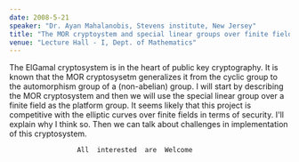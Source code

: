 ```yaml
---
date: 2008-5-21
speaker: "Dr. Ayan Mahalanobis, Stevens institute, New Jersey"
title: "The MOR cryptoystem and special linear groups over finite fields"
venue: "Lecture Hall - I, Dept. of Mathematics"
---
```

The ElGamal cryptosystem is in the heart of public key 
cryptography. It is known that the MOR cryptosysetm generalizes it from 
the cyclic group to the automorphism group of a (non-abelian) group. I 
will start by describing the MOR cryptosystem and then we will use
the special linear group over a finite field as the platform group. It 
seems likely that this project is competitive with the elliptic curves 
over finite fields in terms of security. I'll explain why I think so. Then 
we can talk about challenges in implementation of this
cryptosystem.

                     All  interested  are  Welcome
